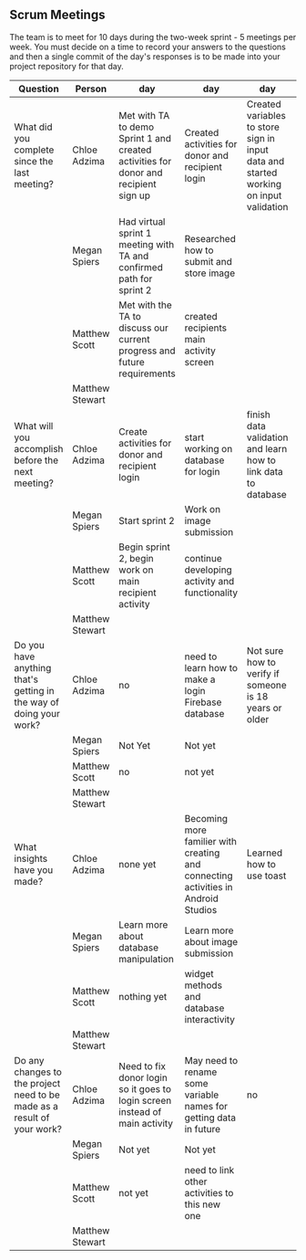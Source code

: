 ## Scrum Meetings
The team is to meet for 10 days during the two-week sprint - 5 meetings per week. You must decide on a time to record your answers to the questions and then a single commit of the day's responses is to be made into your project repository for that day.

Question    |          Person                                             | day | day | day | day | day | day | day |day | day | day |
------------|---------------------------------------------------------------------|-----|-----|-----|-----|-----|-----|-----|----|-----|-----|                                                              
| What did you complete since the last meeting? | Chloe Adzima | Met with TA to demo Sprint 1 and created activities for donor and recipient sign up | Created activities for donor and recipient login | Created variables to store sign in input data and started working on input validation
|            | Megan Spiers | Had virtual sprint 1 meeting with TA and confirmed path for sprint 2 | Researched how to submit and store image 
|            | Matthew Scott |  Met with the TA to discuss our current progress and future requirements | created recipients main activity screen
|            | Matthew Stewart |
| What will you accomplish before the next meeting? | Chloe Adzima | Create activities for donor and recipient login | start working on database for login | finish data validation and learn how to link data to database
|            | Megan Spiers | Start sprint 2 | Work on image submission
|            | Matthew Scott |   Begin sprint 2, begin work on main recipient activity | continue developing activity and functionality
|            | Matthew Stewart |
| Do you have anything that's getting in the way of doing your work? | Chloe Adzima | no | need to learn how to make a login Firebase database | Not sure how to verify if someone is 18 years or older
|            | Megan Spiers | Not Yet | Not yet
|            | Matthew Scott |   no | not yet
|            | Matthew Stewart |
| What insights have you made? |Chloe Adzima | none yet | Becoming more familier with creating and connecting activities in Android Studios | Learned how to use toast
|            | Megan Spiers | Learn more about database manipulation | Learn more about image submission
|            | Matthew Scott |   nothing yet | widget methods and database interactivity
|            | Matthew Stewart |
| Do any changes to the project need to be made as a result of your work? |Chloe Adzima | Need to fix donor login so it goes to login screen instead of main activity | May need to rename some variable names for getting data in future | no
|            | Megan Spiers | Not yet | Not yet
|            | Matthew Scott |   not yet | need to link other activities to this new one
|            | Matthew Stewart |
